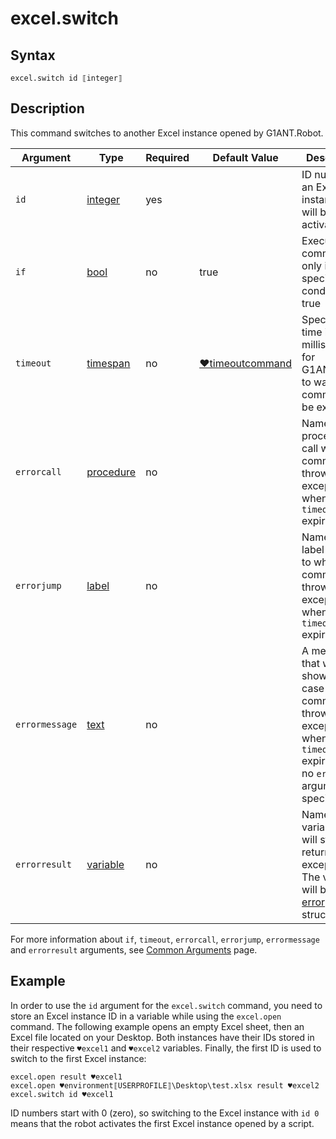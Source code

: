 # excel.switch

## Syntax

```G1ANT
excel.switch id ⟦integer⟧
```

## Description

This command switches to another Excel instance opened by G1ANT.Robot.

| Argument | Type | Required | Default Value | Description |
| -------- | ---- | -------- | ------------- | ----------- |
|`id`| [integer](G1ANT.Language/G1ANT.Language/Structures/IntegerStructure.md) | yes |  | ID number of an Excel instance that will be activated |
| `if`           | [bool](G1ANT.Language/G1ANT.Language/Structures/BooleanStructure.md) | no       | true                                                        | Executes the command only if a specified condition is true   |
| `timeout`      | [timespan](G1ANT.Language/G1ANT.Language/Structures/TimeSpanStructure.md) | no       | [♥timeoutcommand](G1ANT.Language/G1ANT.Addon.Core/Variables/TimeoutCommandVariable.md) | Specifies time in milliseconds for G1ANT.Robot to wait for the command to be executed |
| `errorcall`    | [procedure](G1ANT.Language/G1ANT.Language/Structures/ProcedureStructure.md) | no       |                                                             | Name of a procedure to call when the command throws an exception or when a given `timeout` expires |
| `errorjump`    | [label](G1ANT.Language/G1ANT.Language/Structures/LabelStructure.md) | no       |                                                             | Name of the label to jump to when the command throws an exception or when a given `timeout` expires |
| `errormessage` | [text](G1ANT.Language/G1ANT.Language/Structures/TextStructure.md) | no       |                                                             | A message that will be shown in case the command throws an exception or when a given `timeout` expires, and no `errorjump` argument is specified |
| `errorresult`  | [variable](G1ANT.Language/G1ANT.Language/Structures/VariableStructure.md) | no       |                                                             | Name of a variable that will store the returned exception. The variable will be of [error](G1ANT.Language/G1ANT.Language/Structures/ErrorStructure.md) structure  |

For more information about `if`, `timeout`, `errorcall`, `errorjump`, `errormessage` and `errorresult` arguments, see [Common Arguments](G1ANT.Manual/appendices/common-arguments.md) page.

## Example

In order to use the `id` argument for the `excel.switch` command, you need to store an Excel instance ID in a variable while using the `excel.open` command. The following example opens an empty Excel sheet, then an Excel file located on your Desktop. Both instances have their IDs stored in their respective `♥excel1` and `♥excel2` variables. Finally, the first ID is used to switch to the first Excel instance:

```G1ANT
excel.open result ♥excel1
excel.open ♥environment⟦USERPROFILE⟧\Desktop\test.xlsx result ♥excel2
excel.switch id ♥excel1
```

ID numbers start with 0 (zero), so switching to the Excel instance with `id 0` means that the robot activates the first Excel instance opened by a script.

